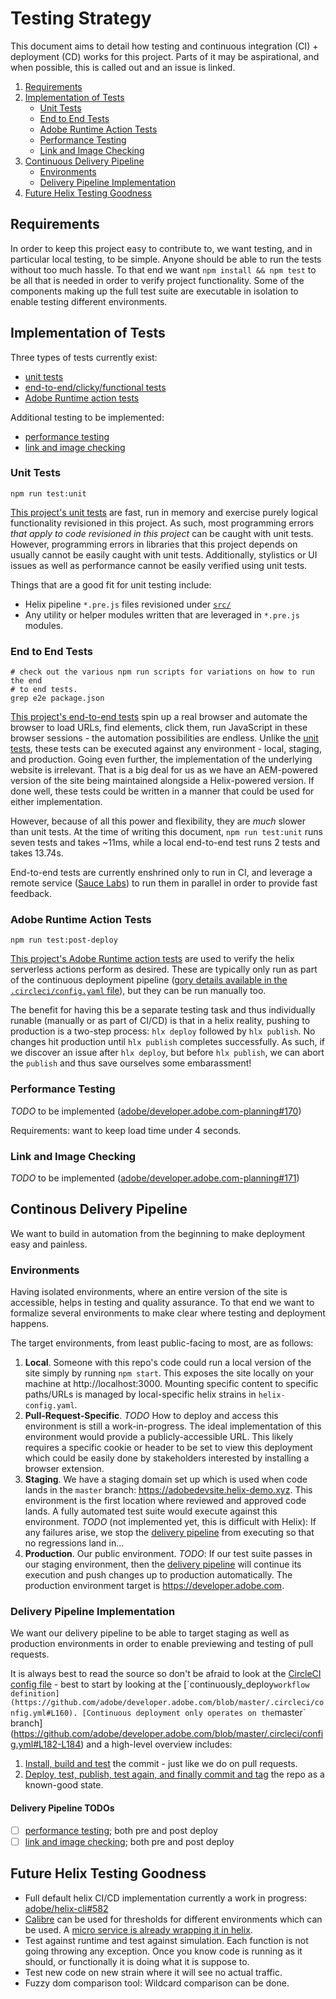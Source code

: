 # Testing Strategy

This document aims to detail how testing and continuous integration (CI) + deployment (CD)
works for this project. Parts of it may be aspirational, and when possible, this
is called out and an issue is linked.

1. [Requirements](#requirements)
2. [Implementation of Tests](#implementation-of-tests)
    - [Unit Tests](#unit-tests)
    - [End to End Tests](#end-to-end-tests)
    - [Adobe Runtime Action Tests](#adobe-runtime-action-tests)
    - [Performance Testing](#performance-testing)
    - [Link and Image Checking](#link-and-image-checking)
3. [Continuous Delivery Pipeline](#continous-delivery-pipeline)
    - [Environments](#environments)
    - [Delivery Pipeline Implementation](#delivery-pipeline-implementation)
4. [Future Helix Testing Goodness](#future-helix-testing-goodness)

## Requirements

In order to keep this project easy to contribute to, we want testing, and in particular
local testing, to be simple. Anyone should be able to run the tests without too
much hassle. To that end we want `npm install && npm test` to be all that is needed
in order to verify project functionality. Some of the components making up the
full test suite are executable in isolation to enable testing different
environments.

## Implementation of Tests

Three types of tests currently exist:

- [unit tests](#unit-tests)
- [end-to-end/clicky/functional tests](#end-to-end-tests)
- [Adobe Runtime action tests](#adobe-runtime-action-tests)

Additional testing to be implemented:

- [performance testing](#performance-testing)
- [link and image checking](#link-and-image-checking)

### Unit Tests

    npm run test:unit

[This project's unit tests](../test/unit) are fast, run in memory and exercise
purely logical functionality revisioned in this project. As such, most programming
errors _that apply to code revisioned in this project_ can be caught with unit
tests. However, programming errors in libraries that this project depends on usually
cannot be easily caught with unit tests. Additionally, stylistics or UI issues
as well as performance cannot be easily verified using unit tests.

Things that are a good fit for unit testing include:

- Helix pipeline `*.pre.js` files revisioned under [`src/`](../src)
- Any utility or helper modules written that are leveraged in `*.pre.js`
    modules.

### End to End Tests

    # check out the various npm run scripts for variations on how to run the end
    # to end tests.
    grep e2e package.json

[This project's end-to-end tests](../test/e2e) spin up a real browser and automate
the browser to load URLs, find elements, click them, run JavaScript in these browser
sessions - the automation possibilities are endless. Unlike the [unit tests](#unit-tests),
these tests can be executed against any environment - local, staging, and production.
Going even further, the implementation of the underlying website is irrelevant.
That is a big deal for us as we have an AEM-powered version of the site being maintained
alongside a Helix-powered version. If done well, these tests could be written in
a manner that could be used for either implementation.

However, because of all this power and flexibility, they are _much_ slower than
unit tests. At the time of writing this document, `npm run test:unit` runs seven
tests and takes ~11ms, while a local end-to-end test runs 2 tests and takes 13.74s.

End-to-end tests are currently enshrined only to run in CI, and leverage a
remote service ([Sauce Labs](https://saucelabs.com)) to run them in parallel in
order to provide fast feedback.

### Adobe Runtime Action Tests

    npm run test:post-deploy

[This project's Adobe Runtime action tests](../test/post_deploy) are used to
verify the helix serverless actions perform as desired. These are typically only
run as part of the continuous deployment pipeline ([gory details available in
the `.circleci/config.yaml` file](../.circleci/config.yaml)), but they can be
run manually too.

The benefit for having this be a separate testing task and thus individually
runable (manually or as part of CI/CD) is that in a helix reality, pushing to
production is a two-step process: `hlx deploy` followed by `hlx publish`. No changes
hit production until `hlx publish` completes successfully. As such, if we
discover an issue after `hlx deploy`, but before `hlx publish`, we can abort the
`publish` and thus save ourselves some embarassment!

### Performance Testing

*TODO* to be implemented
([adobe/developer.adobe.com-planning#170](https://github.com/adobe/developer.adobe.com-planning/issues/170))

Requirements: want to keep load time under 4 seconds.

### Link and Image Checking

*TODO* to be implemented
([adobe/developer.adobe.com-planning#171](https://github.com/adobe/developer.adobe.com-planning/issues/171))

## Continous Delivery Pipeline

We want to build in automation from the beginning to make deployment easy and
painless.

### Environments

Having isolated environments, where an entire version of the site is accessible,
helps in testing and quality assurance. To that end we want to formalize several
environments to make clear where testing and deployment happens.

The target environments, from least public-facing to most, are as follows:

1. **Local**. Someone with this repo's code could run a local version of the
   site simply by running `npm start`. This exposes the site locally on your
   machine at http://localhost:3000. Mounting specific content to specific
   paths/URLs is managed by local-specific helix strains in `helix-config.yaml`.
2. **Pull-Request-Specific**. *TODO* How to deploy and access this environment
   is still a work-in-progress. The ideal implementation of this environment
   would provide a publicly-accessible URL. This likely requires a specific
   cookie or header to be set to view this deployment which could be easily done
   by stakeholders interested by installing a browser extension.
3. **Staging**. We have a staging domain set up which is used when code lands in
   the `master` branch: https://adobedevsite.helix-demo.xyz. This environment is
   the first location where reviewed and approved code lands. A fully automated
   test suite would execute against this environment. *TODO* (not implemented yet,
   this is difficult with Helix): If any failures arise, we stop the [delivery pipeline](#delivery-pipeline-implementation)
   from executing so that no regressions land in...
4. **Production**. Our public environment. *TODO*: If our test suite passes in our
   staging environment, then the [delivery
   pipeline](#delivery-pipeline-implementation) will continue its execution and
   push changes up to production automatically. The production environment
   target is https://developer.adobe.com.

### Delivery Pipeline Implementation

We want our delivery pipeline to be able to target staging as well as production
environments in order to enable previewing and testing of pull requests.

It is always best to read the source so don't be afraid to look at the
[CircleCI config file](`../.circleci/config.yaml) - best to start by looking at
the [`continuously_deploy` workflow
definition](https://github.com/adobe/developer.adobe.com/blob/master/.circleci/config.yml#L160). [Continuous deployment only
operates on the `master`
branch](https://github.com/adobe/developer.adobe.com/blob/master/.circleci/config.yml#L182-L184) and a high-level overview includes:

1. [Install, build and
   test](https://github.com/adobe/developer.adobe.com/blob/master/.circleci/config.yml#L162-L175) the commit - just like we do on pull requests.
2. [Deploy, test, publish, test again, and finally commit and
   tag](https://github.com/adobe/developer.adobe.com/blob/master/.circleci/config.yml#L177)
   the repo as a known-good state.

#### Delivery Pipeline TODOs

- [ ] [performance testing](#performance-testing); both pre and post deploy
- [ ] [link and image checking](#link-and-image-checking); both pre and post
    deploy

## Future Helix Testing Goodness

- Full default helix CI/CD implementation currently a work in progress:
    [adobe/helix-cli#582](https://github.com/adobe/helix-cli/issues/582)
- [Calibre](https://calibreapp.com) can be used for thresholds for different environments
    which can be used. A [micro service is already wrapping it in helix](https://github.com/adobe/helix-perf).
- Test against runtime and test against simulation. Each function is not going
    throwing any exception. Once you know code is running as it should, or functionally
    it is doing what it is suppose to.
- Test new code on new strain where it will see no actual traffic.
- Fuzzy dom comparison tool: Wildcard comparison can be done.
